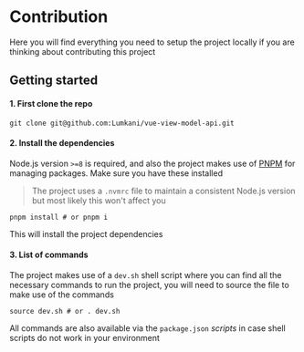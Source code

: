 # Contribution

Here you will find everything you need to setup the project locally if you are thinking about contributing this project

## Getting started

####  1. First clone the repo

```shell
git clone git@github.com:Lumkani/vue-view-model-api.git
```

#### 2. Install the dependencies

Node.js version `>=8` is required, and also the project makes use of [PNPM](https://pnpm.js.org/) for managing packages. Make sure you have these installed

> The project uses a `.nvmrc` file to maintain a consistent Node.js version but most likely this won't affect you

```shell
pnpm install # or pnpm i
```
This will install the project dependencies

#### 3. List of commands

The project makes use of a `dev.sh` shell script where you can find all the necessary commands to run the project, you will need to source the file to make use of the commands

```shell
source dev.sh # or . dev.sh
```

All commands are also available via the `package.json` *scripts* in case shell scripts do not work in your environment